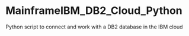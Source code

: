 # MainframeIBM_DB2_Cloud_Python
Python script to connect and work with a DB2 database in the IBM cloud
